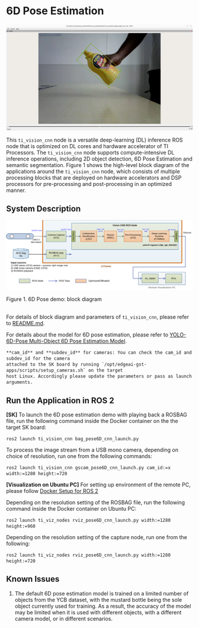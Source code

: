 6D Pose Estimation
================

![](docs/pose6D_rviz.png)
<br />

This `ti_vision_cnn` node is a versatile deep-learning (DL) inference ROS node that is optimized on DL cores and hardware accelerator of TI Processors. The `ti_vision_cnn` node supports compute-intensive DL inference operations, including 2D object detection, 6D Pose Estimation and semantic segmentation. Figure 1 shows the high-level block diagram of the applications around the `ti_vision_cnn` node, which consists of multiple processing blocks that are deployed on hardware accelerators and DSP processors for pre-processing and post-processing in an optimized manner.

## System Description

![](docs/objdet_demo_block_diagram.svg)
<figcaption>Figure 1. 6D Pose demo: block diagram</figcaption>
<br />

For details of block diagram and parameters of `ti_vision_cnn`, please refer to [README.md](./README.md).

For details about the model for 6D pose estimation, please refer to [YOLO-6D-Pose Multi-Object 6D Pose Estimation Model](https://github.com/TexasInstruments/edgeai-yolox/blob/main/README_6d_pose.md).

```{note}
**cam_id** and **subdev_id** for cameras: You can check the cam_id and subdev_id for the camera
attached to the SK board by running `/opt/edgeai-gst-apps/scripts/setup_cameras.sh` on the target
host Linux. Accordingly please update the parameters or pass as launch arguments.
```

## Run the Application in ROS 2

**[SK]** To launch the 6D pose estimation demo with playing back a ROSBAG file, run the following command inside the Docker container on the the target SK board:
```
ros2 launch ti_vision_cnn bag_pose6D_cnn_launch.py
```

To process the image stream from a USB mono camera, depending on choice of resolution, run one from the following commands:
```
ros2 launch ti_vision_cnn gscam_pose6D_cnn_launch.py cam_id:=x width:=1280 height:=720
```

**[Visualization on Ubuntu PC]** For setting up environment of the remote PC, please follow [Docker Setup for ROS 2](../../../docker/setting_docker_ros2.md)

Depending on the resolution setting of the ROSBAG file, run the following command inside the Docker container on Ubuntu PC:
```
ros2 launch ti_viz_nodes rviz_pose6D_cnn_launch.py width:=1280 height:=960
```

Depending on the resolution setting of the capture node, run one from the following:
```
ros2 launch ti_viz_nodes rviz_pose6D_cnn_launch.py width:=1280 height:=720
```

## Known Issues

1. The default 6D pose estimation model is trained on a limited number of objects from the YCB dataset, with the mustard bottle being the sole object currently used for training. As a result, the accuracy of the model may be limited when it is used with different objects, with a different camera model, or in different scenarios.
